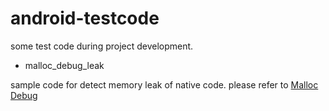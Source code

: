 android-testcode
================

some test code during project development.

- malloc_debug_leak

sample code for detect memory leak of native code. please refer to [Malloc Debug](https://android.googlesource.com/platform/bionic/+/master/libc/malloc_debug/README_marshmallow_and_earlier.md)


